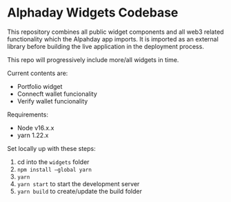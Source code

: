 # Alphaday Widgets Codebase

This repository combines all public widget components and all web3 related functionality which the Alpahday app imports.
It is imported as an external library before building the live application in the deployment process.

This repo will progressively include more/all widgets in time.

Current contents are:

- Portfolio widget
- Connecft wallet funcionality
- Verify wallet funcionality

Requirements:

* Node v16.x.x
* yarn 1.22.x

Set locally up with these steps:

1) cd into the `widgets` folder
2) `npm install —global yarn`
3) `yarn`
5) `yarn start` to start the development server
6) `yarn build` to create/update the build folder
